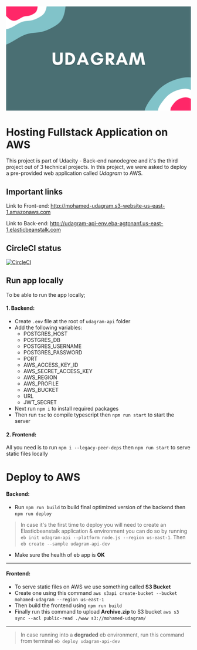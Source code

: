 ![Udagram Banner](/docs/screenshots/udagram.png)

# Hosting Fullstack Application on AWS

This project is part of Udacity - Back-end nanodegree and it's the third project out of 3 technical projects. In this project, we were asked to deploy a pre-provided web application called _Udagram_ to AWS.

## Important links

Link to Front-end: http://mohamed-udagram.s3-website-us-east-1.amazonaws.com

Link to Back-end: http://udagram-api-env.eba-agtpnanf.us-east-1.elasticbeanstalk.com

## CircleCI status

[![CircleCI](https://dl.circleci.com/status-badge/img/gh/mohamedy72/hosting_fullstack_aws/tree/main.svg?style=svg)](https://dl.circleci.com/status-badge/redirect/gh/mohamedy72/hosting_fullstack_aws/tree/main)

## Run app locally

To be able to run the app locally;

#### 1. Backend:

- Create `.env` file at the root of `udagram-api` folder
- Add the following variables:
  - POSTGRES_HOST
  - POSTGRES_DB
  - POSTGRES_USERNAME
  - POSTGRES_PASSWORD
  - PORT
  - AWS_ACCESS_KEY_ID
  - AWS_SECRET_ACCESS_KEY
  - AWS_REGION
  - AWS_PROFILE
  - AWS_BUCKET
  - URL
  - JWT_SECRET
- Next run `npm i` to install required packages
- Then run `tsc` to compile typescript then `npm run start` to start the server

#### 2. Frontend:

All you need is to run `npm i --legacy-peer-deps` then `npm run start` to serve static files locally

# Deploy to AWS

#### Backend:

- Run `npm run build` to build final optimized version of the backend then `npm run deploy`

> In case it's the first time to deploy you will need to create an Elasticbeanstalk application & environment you can do so by running `eb init udagram-api --platform node.js --region us-east-1`. Then `eb create --sample udagram-api-dev`

- Make sure the health of eb app is **OK**

---

#### Frontend:

- To serve static files on AWS we use something called **S3 Bucket**
- Create one using this command `aws s3api create-bucket --bucket mohamed-udagram --region us-east-1`
- Then build the frontend using `npm run build`
- Finally run this command to upload **Archive.zip** to S3 bucket `aws s3 sync --acl public-read ./www s3://mohamed-udagram/`

---

> In case running into a **degraded** eb environment, run this command from terminal `eb deploy udagram-api-dev`
